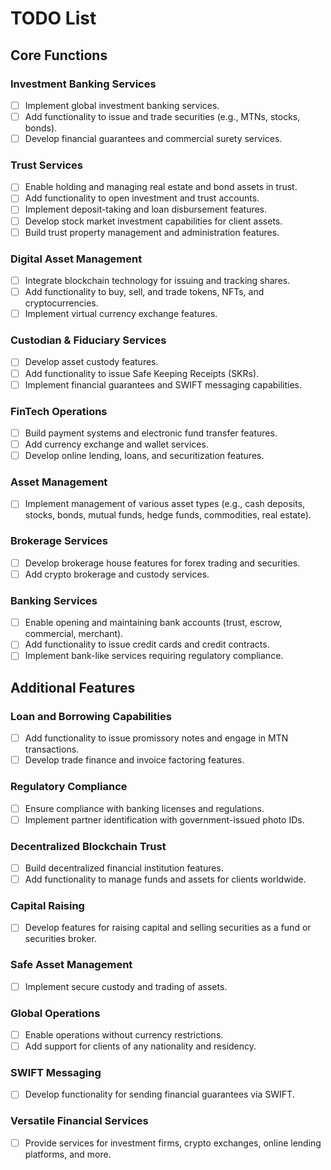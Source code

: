 # TODO List

## Core Functions

### Investment Banking Services
- [ ] Implement global investment banking services.
- [ ] Add functionality to issue and trade securities (e.g., MTNs, stocks, bonds).
- [ ] Develop financial guarantees and commercial surety services.

### Trust Services
- [ ] Enable holding and managing real estate and bond assets in trust.
- [ ] Add functionality to open investment and trust accounts.
- [ ] Implement deposit-taking and loan disbursement features.
- [ ] Develop stock market investment capabilities for client assets.
- [ ] Build trust property management and administration features.

### Digital Asset Management
- [ ] Integrate blockchain technology for issuing and tracking shares.
- [ ] Add functionality to buy, sell, and trade tokens, NFTs, and cryptocurrencies.
- [ ] Implement virtual currency exchange features.

### Custodian & Fiduciary Services
- [ ] Develop asset custody features.
- [ ] Add functionality to issue Safe Keeping Receipts (SKRs).
- [ ] Implement financial guarantees and SWIFT messaging capabilities.

### FinTech Operations
- [ ] Build payment systems and electronic fund transfer features.
- [ ] Add currency exchange and wallet services.
- [ ] Develop online lending, loans, and securitization features.

### Asset Management
- [ ] Implement management of various asset types (e.g., cash deposits, stocks, bonds, mutual funds, hedge funds, commodities, real estate).

### Brokerage Services
- [ ] Develop brokerage house features for forex trading and securities.
- [ ] Add crypto brokerage and custody services.

### Banking Services
- [ ] Enable opening and maintaining bank accounts (trust, escrow, commercial, merchant).
- [ ] Add functionality to issue credit cards and credit contracts.
- [ ] Implement bank-like services requiring regulatory compliance.

## Additional Features

### Loan and Borrowing Capabilities
- [ ] Add functionality to issue promissory notes and engage in MTN transactions.
- [ ] Develop trade finance and invoice factoring features.

### Regulatory Compliance
- [ ] Ensure compliance with banking licenses and regulations.
- [ ] Implement partner identification with government-issued photo IDs.

### Decentralized Blockchain Trust
- [ ] Build decentralized financial institution features.
- [ ] Add functionality to manage funds and assets for clients worldwide.

### Capital Raising
- [ ] Develop features for raising capital and selling securities as a fund or securities broker.

### Safe Asset Management
- [ ] Implement secure custody and trading of assets.

### Global Operations
- [ ] Enable operations without currency restrictions.
- [ ] Add support for clients of any nationality and residency.

### SWIFT Messaging
- [ ] Develop functionality for sending financial guarantees via SWIFT.

### Versatile Financial Services
- [ ] Provide services for investment firms, crypto exchanges, online lending platforms, and more.
